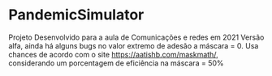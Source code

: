 # PandemicSimulator
Projeto Desenvolvido para a aula de Comunicações e redes em 2021
Versão alfa, ainda há alguns bugs no valor extremo de adesão a máscara = 0.
Usa chances de acordo com o site https://aatishb.com/maskmath/, considerando um porcentagem de eficiência na máscara = 50%
